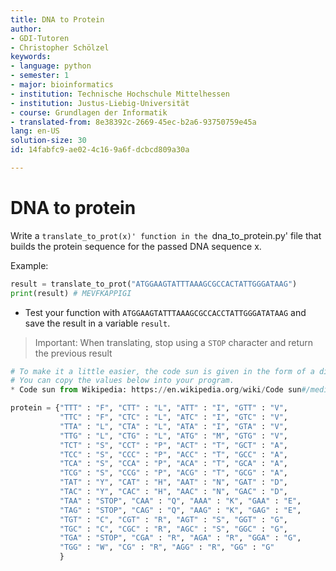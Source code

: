 ```yaml
---
title: DNA to Protein
author:
- GDI-Tutoren
- Christopher Schölzel
keywords:
- language: python
- semester: 1
- major: bioinformatics
- institution: Technische Hochschule Mittelhessen
- institution: Justus-Liebig-Universität
- course: Grundlagen der Informatik
- translated-from: 8e38392c-2669-45ec-b2a6-93750759e45a
lang: en-US
solution-size: 30
id: 14fabfc9-ae02-4c16-9a6f-dcbcd809a30a

---
```

# DNA to protein

Write a `translate_to_prot(x)' function in the `dna_to_protein.py' file that builds the protein sequence for the passed DNA sequence x.

Example:

```python
result = translate_to_prot("ATGGAAGTATTTAAAGCGCCACTATTGGGATAAG")
print(result) # MEVFKAPPIGI
```


* Test your function with `ATGGAAGTATTTAAAGCGCCACCTATTGGGATATAAG` and save the result in a variable `result`.

> Important: When translating, stop using a `STOP` character and return the previous result



```python
# To make it a little easier, the code sun is given in the form of a dictionary
# You can copy the values below into your program.
* Code sun from Wikipedia: https://en.wikipedia.org/wiki/Code sun#/media/File:Aminoacids_table.svg

protein = {"TTT" : "F", "CTT" : "L", "ATT" : "I", "GTT" : "V",
           "TTC" : "F", "CTC" : "L", "ATC" : "I", "GTC" : "V",
           "TTA" : "L", "CTA" : "L", "ATA" : "I", "GTA" : "V",
           "TTG" : "L", "CTG" : "L", "ATG" : "M", "GTG" : "V",
           "TCT" : "S", "CCT" : "P", "ACT" : "T", "GCT" : "A",
           "TCC" : "S", "CCC" : "P", "ACC" : "T", "GCC" : "A",
           "TCA" : "S", "CCA" : "P", "ACA" : "T", "GCA" : "A",
           "TCG" : "S", "CCG" : "P", "ACG" : "T", "GCG" : "A",
           "TAT" : "Y", "CAT" : "H", "AAT" : "N", "GAT" : "D",
           "TAC" : "Y", "CAC" : "H", "AAC" : "N", "GAC" : "D",
           "TAA" : "STOP", "CAA" : "Q", "AAA" : "K", "GAA" : "E",
           "TAG" : "STOP", "CAG" : "Q", "AAG" : "K", "GAG" : "E",
           "TGT" : "C", "CGT" : "R", "AGT" : "S", "GGT" : "G",
           "TGC" : "C", "CGC" : "R", "AGC" : "S", "GGC" : "G",
           "TGA" : "STOP", "CGA" : "R", "AGA" : "R", "GGA" : "G",
           "TGG" : "W", "CG" : "R", "AGG" : "R", "GG" : "G"
           }

```
